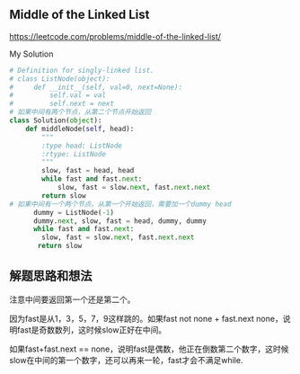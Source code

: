 ## Middle of the Linked List

https://leetcode.com/problems/middle-of-the-linked-list/

My Solution

```python
# Definition for singly-linked list.
# class ListNode(object):
#     def __init__(self, val=0, next=None):
#         self.val = val
#         self.next = next
# 如果中间有两个节点，从第二个节点开始返回
class Solution(object):
    def middleNode(self, head):
        """
        :type head: ListNode
        :rtype: ListNode
        """
        slow, fast = head, head
        while fast and fast.next:
            slow, fast = slow.next, fast.next.next
        return slow
# 如果中间有一个两个节点，从第一个开始返回，需要加一个dummy head
      dummy = ListNode(-1)
      dummy.next, slow, fast = head, dummy, dummy
      while fast and fast.next:
        slow, fast = slow.next, fast.next.next
       return slow
```

## 解题思路和想法

注意中间要返回第一个还是第二个。

因为fast是从1，3，5，7，9这样跳的。如果fast not none + fast.next none，说明fast是奇数数列，这时候slow正好在中间。

如果fast+fast.next == none，说明fast是偶数，他正在倒数第二个数字，这时候slow在中间的第一个数字，还可以再来一轮，fast才会不满足while.
